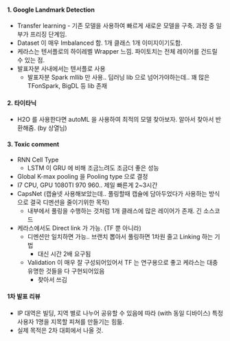 

#### 1. Google Landmark Detection
* Transfer learning - 기존 모델을 사용하여 빠르게 새로운 모델을 구축. 과정 중 일부가 프리징 단계임.
* Dataset 이 매우 Imbalanced 함. 1개 클래스 1개 이미지이기도함.
* 케라스는 텐서플로의 하이레벨 Wrapper 느낌. 파이토치는 전체 레이어를 건드릴 수 있는 점.
* 발표자분 사내에서는 텐서플로 사용
    - 발표자분 Spark mllib 만 사용.. 딥러닝 lib 으로 넘어가야하는데.. 꽤 많은 TFonSpark, BigDL 등 lib 존재

#### 2. 타이타닉
* H2O 를 사용한다면 autoML 을 사용하여 최적의 모델 찾아보자. 알아서 찾아서 반환해줌. (by 상열님)

#### 3. Toxic comment
* RNN Cell Type
    - LSTM 이 GRU 에 비해 조금느려도 조금더 좋은 성능
* Global K-max pooling 을 Pooling type 으로 결정
* I7 CPU, GPU 1080TI 970 960.. 제일 빠른게 2~3시간
* CapsNet (캡슐넷 사용해보았는데.. 풀링할때 캡슐에 담아두었다가 사용하는 방식으로 결국 디멘션을 줄이기위한 목적)
    - 내부에서 풀링을 수행하는 것처럼 1개 클래스에 많은 레이어가 존재. 긴 소스코드
* 케라스에서도 Direct link 가 가능. (TF 뿐 아니라)
    - 디멘션만 일치하면 가능.. 브랜치 뽑아서 풀링하면 1차원 줄고 Linking 하는 기법
        * 대신 시간 2배 요구됨
    - Validation 이 매우 잘 구성되어있어서 TF 는 연구용으로 좋고 케라스는 대충 유명한 것들을 다 구현되어있음
        * 찾아서 쓰김

#### 1차 발표 리뷰
* IP 대역은 빌딩, 지역 별로 나누어 공유할 수 있음에 따라 (with 동일 디바이스) 특정 사용자 1명을 지목할 피쳐를 만들기는 힘듦.
* 실제 목적은 2차 대회에서 나올 것.

